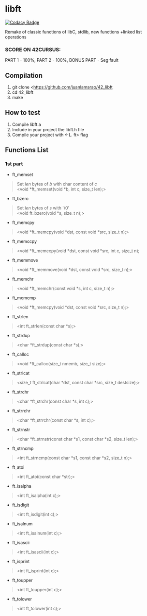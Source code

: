 # libft

[![Codacy Badge](https://api.codacy.com/project/badge/Grade/d1bd308375ce46a1a7c8698a9c3e754b)](https://app.codacy.com/manual/juanlamarao/42_libft?utm_source=github.com&utm_medium=referral&utm_content=juanlamarao/42_libft&utm_campaign=Badge_Grade_Dashboard)

Remake of classic functions of libC, stdlib, new functions +linked list operations

### SCORE ON 42CURSUS:
PART 1 - 100%, PART 2 - 100%, BONUS PART - Seg fault

## Compilation
1. git clone <https://github.com/juanlamarao/42_libft
2. cd 42_libft
3. make

## How to test
1. Compile libft.a
2. Include in your project the libft.h file
3. Compile your project with <-L. ft> flag

## Functions List
### 1st part
* ft_memset
> Set _len_ bytes of _b_ with char content of _c_  
> <void   \*ft_memset(void \*b, int c, size_t len);>
* ft_bzero
> Set _len_ bytes of _s_ with '\0'  
> <void   ft_bzero(void \*s, size_t n);>
* ft_memcpy
> 
> <void   \*ft_memcpy(void \*dst, const void \*src, size_t n);>
* ft_memccpy
> 
> <void   \*ft_memccpy(void \*dst, const void \*src, int c, size_t n);
* ft_memmove
> 
> <void   \*ft_memmove(void \*dst, const void \*src, size_t n);>
* ft_memchr
> 
> <void   \*ft_memchr(const void \*s, int c, size_t n);>
* ft_memcmp
> 
> <void   \*ft_memcpy(void \*dst, const void \*src, size_t n);>
* ft_strlen
> 
> <int    ft_strlen(const char \*s);>
* ft_strdup
> 
> <char   \*ft_strdup(const char \*s);>
* ft_calloc
> 
> <void   \*ft_calloc(size_t nmemb, size_t size);>
* ft_strlcat
> 
> <size_t  ft_strlcat(char \*dst, const char \*src, size_t destsize);>
* ft_strchr
> 
> <char   \*ft_strchr(const char \*s, int c);>
* ft_strrchr
> 
> <char   \*ft_strrchr(const char \*s, int c);>
* ft_strnstr
> 
> <char   \*ft_strnstr(const char \*s1, const char \*s2, size_t len);>
* ft_strncmp
> 
> <int    ft_strncmp(const char \*s1, const char \*s2, size_t n);>
* ft_atoi
> 
> <int    ft_atoi(const char \*str);>
* ft_isalpha
> 
> <int    ft_isalpha(int c);>
* ft_isdigit
> 
> <int    ft_isdigit(int c);>
* ft_isalnum
> 
> <int    ft_isalnum(int c);>
* ft_isascii
> 
> <int    ft_isascii(int c);>
* ft_isprint
> 
> <int    ft_isprint(int c);>
* ft_toupper
> 
> <int    ft_toupper(int c);>
* ft_tolower
> 
> <int    ft_tolower(int c);>
